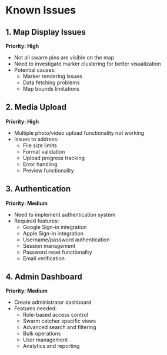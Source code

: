 # Known Issues

## 1. Map Display Issues
**Priority: High**
- Not all swarm pins are visible on the map
- Need to investigate marker clustering for better visualization
- Potential causes:
  - Marker rendering issues
  - Data fetching problems
  - Map bounds limitations

## 2. Media Upload
**Priority: High**
- Multiple photo/video upload functionality not working
- Issues to address:
  - File size limits
  - Format validation
  - Upload progress tracking
  - Error handling
  - Preview functionality

## 3. Authentication
**Priority: Medium**
- Need to implement authentication system
- Required features:
  - Google Sign-in integration
  - Apple Sign-in integration
  - Username/password authentication
  - Session management
  - Password reset functionality
  - Email verification

## 4. Admin Dashboard
**Priority: Medium**
- Create administrator dashboard
- Features needed:
  - Role-based access control
  - Swarm catcher specific views
  - Advanced search and filtering
  - Bulk operations
  - User management
  - Analytics and reporting 